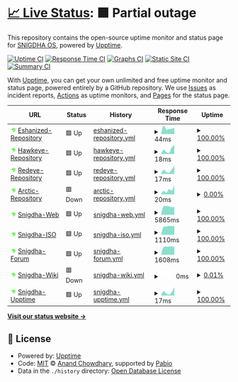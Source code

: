 # [📈 Live Status](https://snigdhalinux.github.io/snigdhaos-upptime): <!--live status--> **🟧 Partial outage**

This repository contains the open-source uptime monitor and status page for [SNIGDHA OS](https://snigdhaos.org), powered by [Upptime](https://github.com/upptime/upptime).

[![Uptime CI](https://github.com/snigdhalinux/snigdhaos-upptime/workflows/Uptime%20CI/badge.svg)](https://github.com/snigdhalinux/snigdhaos-upptime/actions?query=workflow%3A%22Uptime+CI%22)
[![Response Time CI](https://github.com/snigdhalinux/snigdhaos-upptime/workflows/Response%20Time%20CI/badge.svg)](https://github.com/snigdhalinux/snigdhaos-upptime/actions?query=workflow%3A%22Response+Time+CI%22)
[![Graphs CI](https://github.com/snigdhalinux/snigdhaos-upptime/workflows/Graphs%20CI/badge.svg)](https://github.com/snigdhalinux/snigdhaos-upptime/actions?query=workflow%3A%22Graphs+CI%22)
[![Static Site CI](https://github.com/snigdhalinux/snigdhaos-upptime/workflows/Static%20Site%20CI/badge.svg)](https://github.com/snigdhalinux/snigdhaos-upptime/actions?query=workflow%3A%22Static+Site+CI%22)
[![Summary CI](https://github.com/snigdhalinux/snigdhaos-upptime/workflows/Summary%20CI/badge.svg)](https://github.com/snigdhalinux/snigdhaos-upptime/actions?query=workflow%3A%22Summary+CI%22)

With [Upptime](https://upptime.js.org), you can get your own unlimited and free uptime monitor and status page, powered entirely by a GitHub repository. We use [Issues](https://github.com/snigdhalinux/snigdhaos-upptime/issues) as incident reports, [Actions](https://github.com/snigdhalinux/snigdhaos-upptime/actions) as uptime monitors, and [Pages](https://snigdhalinux.github.io/snigdhaos-upptime) for the status page.

<!--start: status pages-->
<!-- This summary is generated by Upptime (https://github.com/upptime/upptime) -->
<!-- Do not edit this manually, your changes will be overwritten -->
<!-- prettier-ignore -->
| URL | Status | History | Response Time | Uptime |
| --- | ------ | ------- | ------------- | ------ |
| <img alt="" src="https://raw.githubusercontent.com/snigdhalinux/snigdhaos-icon/master/usr/share/icons/snigdhaos/snigdhaos-green.svg" height="13"> [Eshanized-Repository](https://snigdhalinux.github.io/eshanized-repository/) | 🟩 Up | [eshanized-repository.yml](https://github.com/snigdhalinux/snigdhaos-upptime/commits/HEAD/history/eshanized-repository.yml) | <details><summary><img alt="Response time graph" src="./graphs/eshanized-repository/response-time-week.png" height="20"> 44ms</summary><br><a href="https://snigdhalinux.github.io/snigdhaos-upptime/history/eshanized-repository"><img alt="Response time 44" src="https://img.shields.io/endpoint?url=https%3A%2F%2Fraw.githubusercontent.com%2Fsnigdhalinux%2Fsnigdhaos-upptime%2FHEAD%2Fapi%2Feshanized-repository%2Fresponse-time.json"></a><br><a href="https://snigdhalinux.github.io/snigdhaos-upptime/history/eshanized-repository"><img alt="24-hour response time 44" src="https://img.shields.io/endpoint?url=https%3A%2F%2Fraw.githubusercontent.com%2Fsnigdhalinux%2Fsnigdhaos-upptime%2FHEAD%2Fapi%2Feshanized-repository%2Fresponse-time-day.json"></a><br><a href="https://snigdhalinux.github.io/snigdhaos-upptime/history/eshanized-repository"><img alt="7-day response time 44" src="https://img.shields.io/endpoint?url=https%3A%2F%2Fraw.githubusercontent.com%2Fsnigdhalinux%2Fsnigdhaos-upptime%2FHEAD%2Fapi%2Feshanized-repository%2Fresponse-time-week.json"></a><br><a href="https://snigdhalinux.github.io/snigdhaos-upptime/history/eshanized-repository"><img alt="30-day response time 44" src="https://img.shields.io/endpoint?url=https%3A%2F%2Fraw.githubusercontent.com%2Fsnigdhalinux%2Fsnigdhaos-upptime%2FHEAD%2Fapi%2Feshanized-repository%2Fresponse-time-month.json"></a><br><a href="https://snigdhalinux.github.io/snigdhaos-upptime/history/eshanized-repository"><img alt="1-year response time 44" src="https://img.shields.io/endpoint?url=https%3A%2F%2Fraw.githubusercontent.com%2Fsnigdhalinux%2Fsnigdhaos-upptime%2FHEAD%2Fapi%2Feshanized-repository%2Fresponse-time-year.json"></a></details> | <details><summary><a href="https://snigdhalinux.github.io/snigdhaos-upptime/history/eshanized-repository">100.00%</a></summary><a href="https://snigdhalinux.github.io/snigdhaos-upptime/history/eshanized-repository"><img alt="All-time uptime 100.00%" src="https://img.shields.io/endpoint?url=https%3A%2F%2Fraw.githubusercontent.com%2Fsnigdhalinux%2Fsnigdhaos-upptime%2FHEAD%2Fapi%2Feshanized-repository%2Fuptime.json"></a><br><a href="https://snigdhalinux.github.io/snigdhaos-upptime/history/eshanized-repository"><img alt="24-hour uptime 100.00%" src="https://img.shields.io/endpoint?url=https%3A%2F%2Fraw.githubusercontent.com%2Fsnigdhalinux%2Fsnigdhaos-upptime%2FHEAD%2Fapi%2Feshanized-repository%2Fuptime-day.json"></a><br><a href="https://snigdhalinux.github.io/snigdhaos-upptime/history/eshanized-repository"><img alt="7-day uptime 100.00%" src="https://img.shields.io/endpoint?url=https%3A%2F%2Fraw.githubusercontent.com%2Fsnigdhalinux%2Fsnigdhaos-upptime%2FHEAD%2Fapi%2Feshanized-repository%2Fuptime-week.json"></a><br><a href="https://snigdhalinux.github.io/snigdhaos-upptime/history/eshanized-repository"><img alt="30-day uptime 100.00%" src="https://img.shields.io/endpoint?url=https%3A%2F%2Fraw.githubusercontent.com%2Fsnigdhalinux%2Fsnigdhaos-upptime%2FHEAD%2Fapi%2Feshanized-repository%2Fuptime-month.json"></a><br><a href="https://snigdhalinux.github.io/snigdhaos-upptime/history/eshanized-repository"><img alt="1-year uptime 100.00%" src="https://img.shields.io/endpoint?url=https%3A%2F%2Fraw.githubusercontent.com%2Fsnigdhalinux%2Fsnigdhaos-upptime%2FHEAD%2Fapi%2Feshanized-repository%2Fuptime-year.json"></a></details>
| <img alt="" src="https://raw.githubusercontent.com/snigdhalinux/snigdhaos-icon/master/usr/share/icons/snigdhaos/snigdhaos-green.svg" height="13"> [Hawkeye-Repository](https://snigdhalinux.github.io/hawkeye/) | 🟩 Up | [hawkeye-repository.yml](https://github.com/snigdhalinux/snigdhaos-upptime/commits/HEAD/history/hawkeye-repository.yml) | <details><summary><img alt="Response time graph" src="./graphs/hawkeye-repository/response-time-week.png" height="20"> 18ms</summary><br><a href="https://snigdhalinux.github.io/snigdhaos-upptime/history/hawkeye-repository"><img alt="Response time 18" src="https://img.shields.io/endpoint?url=https%3A%2F%2Fraw.githubusercontent.com%2Fsnigdhalinux%2Fsnigdhaos-upptime%2FHEAD%2Fapi%2Fhawkeye-repository%2Fresponse-time.json"></a><br><a href="https://snigdhalinux.github.io/snigdhaos-upptime/history/hawkeye-repository"><img alt="24-hour response time 18" src="https://img.shields.io/endpoint?url=https%3A%2F%2Fraw.githubusercontent.com%2Fsnigdhalinux%2Fsnigdhaos-upptime%2FHEAD%2Fapi%2Fhawkeye-repository%2Fresponse-time-day.json"></a><br><a href="https://snigdhalinux.github.io/snigdhaos-upptime/history/hawkeye-repository"><img alt="7-day response time 18" src="https://img.shields.io/endpoint?url=https%3A%2F%2Fraw.githubusercontent.com%2Fsnigdhalinux%2Fsnigdhaos-upptime%2FHEAD%2Fapi%2Fhawkeye-repository%2Fresponse-time-week.json"></a><br><a href="https://snigdhalinux.github.io/snigdhaos-upptime/history/hawkeye-repository"><img alt="30-day response time 18" src="https://img.shields.io/endpoint?url=https%3A%2F%2Fraw.githubusercontent.com%2Fsnigdhalinux%2Fsnigdhaos-upptime%2FHEAD%2Fapi%2Fhawkeye-repository%2Fresponse-time-month.json"></a><br><a href="https://snigdhalinux.github.io/snigdhaos-upptime/history/hawkeye-repository"><img alt="1-year response time 18" src="https://img.shields.io/endpoint?url=https%3A%2F%2Fraw.githubusercontent.com%2Fsnigdhalinux%2Fsnigdhaos-upptime%2FHEAD%2Fapi%2Fhawkeye-repository%2Fresponse-time-year.json"></a></details> | <details><summary><a href="https://snigdhalinux.github.io/snigdhaos-upptime/history/hawkeye-repository">100.00%</a></summary><a href="https://snigdhalinux.github.io/snigdhaos-upptime/history/hawkeye-repository"><img alt="All-time uptime 100.00%" src="https://img.shields.io/endpoint?url=https%3A%2F%2Fraw.githubusercontent.com%2Fsnigdhalinux%2Fsnigdhaos-upptime%2FHEAD%2Fapi%2Fhawkeye-repository%2Fuptime.json"></a><br><a href="https://snigdhalinux.github.io/snigdhaos-upptime/history/hawkeye-repository"><img alt="24-hour uptime 100.00%" src="https://img.shields.io/endpoint?url=https%3A%2F%2Fraw.githubusercontent.com%2Fsnigdhalinux%2Fsnigdhaos-upptime%2FHEAD%2Fapi%2Fhawkeye-repository%2Fuptime-day.json"></a><br><a href="https://snigdhalinux.github.io/snigdhaos-upptime/history/hawkeye-repository"><img alt="7-day uptime 100.00%" src="https://img.shields.io/endpoint?url=https%3A%2F%2Fraw.githubusercontent.com%2Fsnigdhalinux%2Fsnigdhaos-upptime%2FHEAD%2Fapi%2Fhawkeye-repository%2Fuptime-week.json"></a><br><a href="https://snigdhalinux.github.io/snigdhaos-upptime/history/hawkeye-repository"><img alt="30-day uptime 100.00%" src="https://img.shields.io/endpoint?url=https%3A%2F%2Fraw.githubusercontent.com%2Fsnigdhalinux%2Fsnigdhaos-upptime%2FHEAD%2Fapi%2Fhawkeye-repository%2Fuptime-month.json"></a><br><a href="https://snigdhalinux.github.io/snigdhaos-upptime/history/hawkeye-repository"><img alt="1-year uptime 100.00%" src="https://img.shields.io/endpoint?url=https%3A%2F%2Fraw.githubusercontent.com%2Fsnigdhalinux%2Fsnigdhaos-upptime%2FHEAD%2Fapi%2Fhawkeye-repository%2Fuptime-year.json"></a></details>
| <img alt="" src="https://raw.githubusercontent.com/snigdhalinux/snigdhaos-icon/master/usr/share/icons/snigdhaos/snigdhaos-green.svg" height="13"> [Redeye-Repository](https://snigdhalinux.github.io/redeye/) | 🟩 Up | [redeye-repository.yml](https://github.com/snigdhalinux/snigdhaos-upptime/commits/HEAD/history/redeye-repository.yml) | <details><summary><img alt="Response time graph" src="./graphs/redeye-repository/response-time-week.png" height="20"> 17ms</summary><br><a href="https://snigdhalinux.github.io/snigdhaos-upptime/history/redeye-repository"><img alt="Response time 17" src="https://img.shields.io/endpoint?url=https%3A%2F%2Fraw.githubusercontent.com%2Fsnigdhalinux%2Fsnigdhaos-upptime%2FHEAD%2Fapi%2Fredeye-repository%2Fresponse-time.json"></a><br><a href="https://snigdhalinux.github.io/snigdhaos-upptime/history/redeye-repository"><img alt="24-hour response time 17" src="https://img.shields.io/endpoint?url=https%3A%2F%2Fraw.githubusercontent.com%2Fsnigdhalinux%2Fsnigdhaos-upptime%2FHEAD%2Fapi%2Fredeye-repository%2Fresponse-time-day.json"></a><br><a href="https://snigdhalinux.github.io/snigdhaos-upptime/history/redeye-repository"><img alt="7-day response time 17" src="https://img.shields.io/endpoint?url=https%3A%2F%2Fraw.githubusercontent.com%2Fsnigdhalinux%2Fsnigdhaos-upptime%2FHEAD%2Fapi%2Fredeye-repository%2Fresponse-time-week.json"></a><br><a href="https://snigdhalinux.github.io/snigdhaos-upptime/history/redeye-repository"><img alt="30-day response time 17" src="https://img.shields.io/endpoint?url=https%3A%2F%2Fraw.githubusercontent.com%2Fsnigdhalinux%2Fsnigdhaos-upptime%2FHEAD%2Fapi%2Fredeye-repository%2Fresponse-time-month.json"></a><br><a href="https://snigdhalinux.github.io/snigdhaos-upptime/history/redeye-repository"><img alt="1-year response time 17" src="https://img.shields.io/endpoint?url=https%3A%2F%2Fraw.githubusercontent.com%2Fsnigdhalinux%2Fsnigdhaos-upptime%2FHEAD%2Fapi%2Fredeye-repository%2Fresponse-time-year.json"></a></details> | <details><summary><a href="https://snigdhalinux.github.io/snigdhaos-upptime/history/redeye-repository">100.00%</a></summary><a href="https://snigdhalinux.github.io/snigdhaos-upptime/history/redeye-repository"><img alt="All-time uptime 100.00%" src="https://img.shields.io/endpoint?url=https%3A%2F%2Fraw.githubusercontent.com%2Fsnigdhalinux%2Fsnigdhaos-upptime%2FHEAD%2Fapi%2Fredeye-repository%2Fuptime.json"></a><br><a href="https://snigdhalinux.github.io/snigdhaos-upptime/history/redeye-repository"><img alt="24-hour uptime 100.00%" src="https://img.shields.io/endpoint?url=https%3A%2F%2Fraw.githubusercontent.com%2Fsnigdhalinux%2Fsnigdhaos-upptime%2FHEAD%2Fapi%2Fredeye-repository%2Fuptime-day.json"></a><br><a href="https://snigdhalinux.github.io/snigdhaos-upptime/history/redeye-repository"><img alt="7-day uptime 100.00%" src="https://img.shields.io/endpoint?url=https%3A%2F%2Fraw.githubusercontent.com%2Fsnigdhalinux%2Fsnigdhaos-upptime%2FHEAD%2Fapi%2Fredeye-repository%2Fuptime-week.json"></a><br><a href="https://snigdhalinux.github.io/snigdhaos-upptime/history/redeye-repository"><img alt="30-day uptime 100.00%" src="https://img.shields.io/endpoint?url=https%3A%2F%2Fraw.githubusercontent.com%2Fsnigdhalinux%2Fsnigdhaos-upptime%2FHEAD%2Fapi%2Fredeye-repository%2Fuptime-month.json"></a><br><a href="https://snigdhalinux.github.io/snigdhaos-upptime/history/redeye-repository"><img alt="1-year uptime 100.00%" src="https://img.shields.io/endpoint?url=https%3A%2F%2Fraw.githubusercontent.com%2Fsnigdhalinux%2Fsnigdhaos-upptime%2FHEAD%2Fapi%2Fredeye-repository%2Fuptime-year.json"></a></details>
| <img alt="" src="https://raw.githubusercontent.com/snigdhalinux/snigdhaos-icon/master/usr/share/icons/snigdhaos/snigdhaos-green.svg" height="13"> [Arctic-Repository](https://snigdhalinux.github.io/arctic/) | 🟥 Down | [arctic-repository.yml](https://github.com/snigdhalinux/snigdhaos-upptime/commits/HEAD/history/arctic-repository.yml) | <details><summary><img alt="Response time graph" src="./graphs/arctic-repository/response-time-week.png" height="20"> 20ms</summary><br><a href="https://snigdhalinux.github.io/snigdhaos-upptime/history/arctic-repository"><img alt="Response time 20" src="https://img.shields.io/endpoint?url=https%3A%2F%2Fraw.githubusercontent.com%2Fsnigdhalinux%2Fsnigdhaos-upptime%2FHEAD%2Fapi%2Farctic-repository%2Fresponse-time.json"></a><br><a href="https://snigdhalinux.github.io/snigdhaos-upptime/history/arctic-repository"><img alt="24-hour response time 20" src="https://img.shields.io/endpoint?url=https%3A%2F%2Fraw.githubusercontent.com%2Fsnigdhalinux%2Fsnigdhaos-upptime%2FHEAD%2Fapi%2Farctic-repository%2Fresponse-time-day.json"></a><br><a href="https://snigdhalinux.github.io/snigdhaos-upptime/history/arctic-repository"><img alt="7-day response time 20" src="https://img.shields.io/endpoint?url=https%3A%2F%2Fraw.githubusercontent.com%2Fsnigdhalinux%2Fsnigdhaos-upptime%2FHEAD%2Fapi%2Farctic-repository%2Fresponse-time-week.json"></a><br><a href="https://snigdhalinux.github.io/snigdhaos-upptime/history/arctic-repository"><img alt="30-day response time 20" src="https://img.shields.io/endpoint?url=https%3A%2F%2Fraw.githubusercontent.com%2Fsnigdhalinux%2Fsnigdhaos-upptime%2FHEAD%2Fapi%2Farctic-repository%2Fresponse-time-month.json"></a><br><a href="https://snigdhalinux.github.io/snigdhaos-upptime/history/arctic-repository"><img alt="1-year response time 20" src="https://img.shields.io/endpoint?url=https%3A%2F%2Fraw.githubusercontent.com%2Fsnigdhalinux%2Fsnigdhaos-upptime%2FHEAD%2Fapi%2Farctic-repository%2Fresponse-time-year.json"></a></details> | <details><summary><a href="https://snigdhalinux.github.io/snigdhaos-upptime/history/arctic-repository">0.00%</a></summary><a href="https://snigdhalinux.github.io/snigdhaos-upptime/history/arctic-repository"><img alt="All-time uptime 0.00%" src="https://img.shields.io/endpoint?url=https%3A%2F%2Fraw.githubusercontent.com%2Fsnigdhalinux%2Fsnigdhaos-upptime%2FHEAD%2Fapi%2Farctic-repository%2Fuptime.json"></a><br><a href="https://snigdhalinux.github.io/snigdhaos-upptime/history/arctic-repository"><img alt="24-hour uptime 0.00%" src="https://img.shields.io/endpoint?url=https%3A%2F%2Fraw.githubusercontent.com%2Fsnigdhalinux%2Fsnigdhaos-upptime%2FHEAD%2Fapi%2Farctic-repository%2Fuptime-day.json"></a><br><a href="https://snigdhalinux.github.io/snigdhaos-upptime/history/arctic-repository"><img alt="7-day uptime 0.00%" src="https://img.shields.io/endpoint?url=https%3A%2F%2Fraw.githubusercontent.com%2Fsnigdhalinux%2Fsnigdhaos-upptime%2FHEAD%2Fapi%2Farctic-repository%2Fuptime-week.json"></a><br><a href="https://snigdhalinux.github.io/snigdhaos-upptime/history/arctic-repository"><img alt="30-day uptime 0.00%" src="https://img.shields.io/endpoint?url=https%3A%2F%2Fraw.githubusercontent.com%2Fsnigdhalinux%2Fsnigdhaos-upptime%2FHEAD%2Fapi%2Farctic-repository%2Fuptime-month.json"></a><br><a href="https://snigdhalinux.github.io/snigdhaos-upptime/history/arctic-repository"><img alt="1-year uptime 0.00%" src="https://img.shields.io/endpoint?url=https%3A%2F%2Fraw.githubusercontent.com%2Fsnigdhalinux%2Fsnigdhaos-upptime%2FHEAD%2Fapi%2Farctic-repository%2Fuptime-year.json"></a></details>
| <img alt="" src="https://raw.githubusercontent.com/snigdhalinux/snigdhaos-icon/master/usr/share/icons/snigdhaos/snigdhaos-green.svg" height="13"> [Snigdha-Web](https://snigdhaos.org/) | 🟩 Up | [snigdha-web.yml](https://github.com/snigdhalinux/snigdhaos-upptime/commits/HEAD/history/snigdha-web.yml) | <details><summary><img alt="Response time graph" src="./graphs/snigdha-web/response-time-week.png" height="20"> 5865ms</summary><br><a href="https://snigdhalinux.github.io/snigdhaos-upptime/history/snigdha-web"><img alt="Response time 5865" src="https://img.shields.io/endpoint?url=https%3A%2F%2Fraw.githubusercontent.com%2Fsnigdhalinux%2Fsnigdhaos-upptime%2FHEAD%2Fapi%2Fsnigdha-web%2Fresponse-time.json"></a><br><a href="https://snigdhalinux.github.io/snigdhaos-upptime/history/snigdha-web"><img alt="24-hour response time 5865" src="https://img.shields.io/endpoint?url=https%3A%2F%2Fraw.githubusercontent.com%2Fsnigdhalinux%2Fsnigdhaos-upptime%2FHEAD%2Fapi%2Fsnigdha-web%2Fresponse-time-day.json"></a><br><a href="https://snigdhalinux.github.io/snigdhaos-upptime/history/snigdha-web"><img alt="7-day response time 5865" src="https://img.shields.io/endpoint?url=https%3A%2F%2Fraw.githubusercontent.com%2Fsnigdhalinux%2Fsnigdhaos-upptime%2FHEAD%2Fapi%2Fsnigdha-web%2Fresponse-time-week.json"></a><br><a href="https://snigdhalinux.github.io/snigdhaos-upptime/history/snigdha-web"><img alt="30-day response time 5865" src="https://img.shields.io/endpoint?url=https%3A%2F%2Fraw.githubusercontent.com%2Fsnigdhalinux%2Fsnigdhaos-upptime%2FHEAD%2Fapi%2Fsnigdha-web%2Fresponse-time-month.json"></a><br><a href="https://snigdhalinux.github.io/snigdhaos-upptime/history/snigdha-web"><img alt="1-year response time 5865" src="https://img.shields.io/endpoint?url=https%3A%2F%2Fraw.githubusercontent.com%2Fsnigdhalinux%2Fsnigdhaos-upptime%2FHEAD%2Fapi%2Fsnigdha-web%2Fresponse-time-year.json"></a></details> | <details><summary><a href="https://snigdhalinux.github.io/snigdhaos-upptime/history/snigdha-web">100.00%</a></summary><a href="https://snigdhalinux.github.io/snigdhaos-upptime/history/snigdha-web"><img alt="All-time uptime 100.00%" src="https://img.shields.io/endpoint?url=https%3A%2F%2Fraw.githubusercontent.com%2Fsnigdhalinux%2Fsnigdhaos-upptime%2FHEAD%2Fapi%2Fsnigdha-web%2Fuptime.json"></a><br><a href="https://snigdhalinux.github.io/snigdhaos-upptime/history/snigdha-web"><img alt="24-hour uptime 100.00%" src="https://img.shields.io/endpoint?url=https%3A%2F%2Fraw.githubusercontent.com%2Fsnigdhalinux%2Fsnigdhaos-upptime%2FHEAD%2Fapi%2Fsnigdha-web%2Fuptime-day.json"></a><br><a href="https://snigdhalinux.github.io/snigdhaos-upptime/history/snigdha-web"><img alt="7-day uptime 100.00%" src="https://img.shields.io/endpoint?url=https%3A%2F%2Fraw.githubusercontent.com%2Fsnigdhalinux%2Fsnigdhaos-upptime%2FHEAD%2Fapi%2Fsnigdha-web%2Fuptime-week.json"></a><br><a href="https://snigdhalinux.github.io/snigdhaos-upptime/history/snigdha-web"><img alt="30-day uptime 100.00%" src="https://img.shields.io/endpoint?url=https%3A%2F%2Fraw.githubusercontent.com%2Fsnigdhalinux%2Fsnigdhaos-upptime%2FHEAD%2Fapi%2Fsnigdha-web%2Fuptime-month.json"></a><br><a href="https://snigdhalinux.github.io/snigdhaos-upptime/history/snigdha-web"><img alt="1-year uptime 100.00%" src="https://img.shields.io/endpoint?url=https%3A%2F%2Fraw.githubusercontent.com%2Fsnigdhalinux%2Fsnigdhaos-upptime%2FHEAD%2Fapi%2Fsnigdha-web%2Fuptime-year.json"></a></details>
| <img alt="" src="https://raw.githubusercontent.com/snigdhalinux/snigdhaos-icon/master/usr/share/icons/snigdhaos/snigdhaos-green.svg" height="13"> [Snigdha-ISO](https://iso.snigdhaos.org/) | 🟩 Up | [snigdha-iso.yml](https://github.com/snigdhalinux/snigdhaos-upptime/commits/HEAD/history/snigdha-iso.yml) | <details><summary><img alt="Response time graph" src="./graphs/snigdha-iso/response-time-week.png" height="20"> 1110ms</summary><br><a href="https://snigdhalinux.github.io/snigdhaos-upptime/history/snigdha-iso"><img alt="Response time 1110" src="https://img.shields.io/endpoint?url=https%3A%2F%2Fraw.githubusercontent.com%2Fsnigdhalinux%2Fsnigdhaos-upptime%2FHEAD%2Fapi%2Fsnigdha-iso%2Fresponse-time.json"></a><br><a href="https://snigdhalinux.github.io/snigdhaos-upptime/history/snigdha-iso"><img alt="24-hour response time 1110" src="https://img.shields.io/endpoint?url=https%3A%2F%2Fraw.githubusercontent.com%2Fsnigdhalinux%2Fsnigdhaos-upptime%2FHEAD%2Fapi%2Fsnigdha-iso%2Fresponse-time-day.json"></a><br><a href="https://snigdhalinux.github.io/snigdhaos-upptime/history/snigdha-iso"><img alt="7-day response time 1110" src="https://img.shields.io/endpoint?url=https%3A%2F%2Fraw.githubusercontent.com%2Fsnigdhalinux%2Fsnigdhaos-upptime%2FHEAD%2Fapi%2Fsnigdha-iso%2Fresponse-time-week.json"></a><br><a href="https://snigdhalinux.github.io/snigdhaos-upptime/history/snigdha-iso"><img alt="30-day response time 1110" src="https://img.shields.io/endpoint?url=https%3A%2F%2Fraw.githubusercontent.com%2Fsnigdhalinux%2Fsnigdhaos-upptime%2FHEAD%2Fapi%2Fsnigdha-iso%2Fresponse-time-month.json"></a><br><a href="https://snigdhalinux.github.io/snigdhaos-upptime/history/snigdha-iso"><img alt="1-year response time 1110" src="https://img.shields.io/endpoint?url=https%3A%2F%2Fraw.githubusercontent.com%2Fsnigdhalinux%2Fsnigdhaos-upptime%2FHEAD%2Fapi%2Fsnigdha-iso%2Fresponse-time-year.json"></a></details> | <details><summary><a href="https://snigdhalinux.github.io/snigdhaos-upptime/history/snigdha-iso">100.00%</a></summary><a href="https://snigdhalinux.github.io/snigdhaos-upptime/history/snigdha-iso"><img alt="All-time uptime 100.00%" src="https://img.shields.io/endpoint?url=https%3A%2F%2Fraw.githubusercontent.com%2Fsnigdhalinux%2Fsnigdhaos-upptime%2FHEAD%2Fapi%2Fsnigdha-iso%2Fuptime.json"></a><br><a href="https://snigdhalinux.github.io/snigdhaos-upptime/history/snigdha-iso"><img alt="24-hour uptime 100.00%" src="https://img.shields.io/endpoint?url=https%3A%2F%2Fraw.githubusercontent.com%2Fsnigdhalinux%2Fsnigdhaos-upptime%2FHEAD%2Fapi%2Fsnigdha-iso%2Fuptime-day.json"></a><br><a href="https://snigdhalinux.github.io/snigdhaos-upptime/history/snigdha-iso"><img alt="7-day uptime 100.00%" src="https://img.shields.io/endpoint?url=https%3A%2F%2Fraw.githubusercontent.com%2Fsnigdhalinux%2Fsnigdhaos-upptime%2FHEAD%2Fapi%2Fsnigdha-iso%2Fuptime-week.json"></a><br><a href="https://snigdhalinux.github.io/snigdhaos-upptime/history/snigdha-iso"><img alt="30-day uptime 100.00%" src="https://img.shields.io/endpoint?url=https%3A%2F%2Fraw.githubusercontent.com%2Fsnigdhalinux%2Fsnigdhaos-upptime%2FHEAD%2Fapi%2Fsnigdha-iso%2Fuptime-month.json"></a><br><a href="https://snigdhalinux.github.io/snigdhaos-upptime/history/snigdha-iso"><img alt="1-year uptime 100.00%" src="https://img.shields.io/endpoint?url=https%3A%2F%2Fraw.githubusercontent.com%2Fsnigdhalinux%2Fsnigdhaos-upptime%2FHEAD%2Fapi%2Fsnigdha-iso%2Fuptime-year.json"></a></details>
| <img alt="" src="https://raw.githubusercontent.com/snigdhalinux/snigdhaos-icon/master/usr/share/icons/snigdhaos/snigdhaos-green.svg" height="13"> [Snigdha-Forum](https://forum.snigdhaos.org/) | 🟩 Up | [snigdha-forum.yml](https://github.com/snigdhalinux/snigdhaos-upptime/commits/HEAD/history/snigdha-forum.yml) | <details><summary><img alt="Response time graph" src="./graphs/snigdha-forum/response-time-week.png" height="20"> 1608ms</summary><br><a href="https://snigdhalinux.github.io/snigdhaos-upptime/history/snigdha-forum"><img alt="Response time 1608" src="https://img.shields.io/endpoint?url=https%3A%2F%2Fraw.githubusercontent.com%2Fsnigdhalinux%2Fsnigdhaos-upptime%2FHEAD%2Fapi%2Fsnigdha-forum%2Fresponse-time.json"></a><br><a href="https://snigdhalinux.github.io/snigdhaos-upptime/history/snigdha-forum"><img alt="24-hour response time 1608" src="https://img.shields.io/endpoint?url=https%3A%2F%2Fraw.githubusercontent.com%2Fsnigdhalinux%2Fsnigdhaos-upptime%2FHEAD%2Fapi%2Fsnigdha-forum%2Fresponse-time-day.json"></a><br><a href="https://snigdhalinux.github.io/snigdhaos-upptime/history/snigdha-forum"><img alt="7-day response time 1608" src="https://img.shields.io/endpoint?url=https%3A%2F%2Fraw.githubusercontent.com%2Fsnigdhalinux%2Fsnigdhaos-upptime%2FHEAD%2Fapi%2Fsnigdha-forum%2Fresponse-time-week.json"></a><br><a href="https://snigdhalinux.github.io/snigdhaos-upptime/history/snigdha-forum"><img alt="30-day response time 1608" src="https://img.shields.io/endpoint?url=https%3A%2F%2Fraw.githubusercontent.com%2Fsnigdhalinux%2Fsnigdhaos-upptime%2FHEAD%2Fapi%2Fsnigdha-forum%2Fresponse-time-month.json"></a><br><a href="https://snigdhalinux.github.io/snigdhaos-upptime/history/snigdha-forum"><img alt="1-year response time 1608" src="https://img.shields.io/endpoint?url=https%3A%2F%2Fraw.githubusercontent.com%2Fsnigdhalinux%2Fsnigdhaos-upptime%2FHEAD%2Fapi%2Fsnigdha-forum%2Fresponse-time-year.json"></a></details> | <details><summary><a href="https://snigdhalinux.github.io/snigdhaos-upptime/history/snigdha-forum">100.00%</a></summary><a href="https://snigdhalinux.github.io/snigdhaos-upptime/history/snigdha-forum"><img alt="All-time uptime 100.00%" src="https://img.shields.io/endpoint?url=https%3A%2F%2Fraw.githubusercontent.com%2Fsnigdhalinux%2Fsnigdhaos-upptime%2FHEAD%2Fapi%2Fsnigdha-forum%2Fuptime.json"></a><br><a href="https://snigdhalinux.github.io/snigdhaos-upptime/history/snigdha-forum"><img alt="24-hour uptime 100.00%" src="https://img.shields.io/endpoint?url=https%3A%2F%2Fraw.githubusercontent.com%2Fsnigdhalinux%2Fsnigdhaos-upptime%2FHEAD%2Fapi%2Fsnigdha-forum%2Fuptime-day.json"></a><br><a href="https://snigdhalinux.github.io/snigdhaos-upptime/history/snigdha-forum"><img alt="7-day uptime 100.00%" src="https://img.shields.io/endpoint?url=https%3A%2F%2Fraw.githubusercontent.com%2Fsnigdhalinux%2Fsnigdhaos-upptime%2FHEAD%2Fapi%2Fsnigdha-forum%2Fuptime-week.json"></a><br><a href="https://snigdhalinux.github.io/snigdhaos-upptime/history/snigdha-forum"><img alt="30-day uptime 100.00%" src="https://img.shields.io/endpoint?url=https%3A%2F%2Fraw.githubusercontent.com%2Fsnigdhalinux%2Fsnigdhaos-upptime%2FHEAD%2Fapi%2Fsnigdha-forum%2Fuptime-month.json"></a><br><a href="https://snigdhalinux.github.io/snigdhaos-upptime/history/snigdha-forum"><img alt="1-year uptime 100.00%" src="https://img.shields.io/endpoint?url=https%3A%2F%2Fraw.githubusercontent.com%2Fsnigdhalinux%2Fsnigdhaos-upptime%2FHEAD%2Fapi%2Fsnigdha-forum%2Fuptime-year.json"></a></details>
| <img alt="" src="https://raw.githubusercontent.com/snigdhalinux/snigdhaos-icon/master/usr/share/icons/snigdhaos/snigdhaos-green.svg" height="13"> [Snigdha-Wiki](https://wiki.snigdhaos.org/) | 🟥 Down | [snigdha-wiki.yml](https://github.com/snigdhalinux/snigdhaos-upptime/commits/HEAD/history/snigdha-wiki.yml) | <details><summary><img alt="Response time graph" src="./graphs/snigdha-wiki/response-time-week.png" height="20"> 0ms</summary><br><a href="https://snigdhalinux.github.io/snigdhaos-upptime/history/snigdha-wiki"><img alt="Response time 0" src="https://img.shields.io/endpoint?url=https%3A%2F%2Fraw.githubusercontent.com%2Fsnigdhalinux%2Fsnigdhaos-upptime%2FHEAD%2Fapi%2Fsnigdha-wiki%2Fresponse-time.json"></a><br><a href="https://snigdhalinux.github.io/snigdhaos-upptime/history/snigdha-wiki"><img alt="24-hour response time 0" src="https://img.shields.io/endpoint?url=https%3A%2F%2Fraw.githubusercontent.com%2Fsnigdhalinux%2Fsnigdhaos-upptime%2FHEAD%2Fapi%2Fsnigdha-wiki%2Fresponse-time-day.json"></a><br><a href="https://snigdhalinux.github.io/snigdhaos-upptime/history/snigdha-wiki"><img alt="7-day response time 0" src="https://img.shields.io/endpoint?url=https%3A%2F%2Fraw.githubusercontent.com%2Fsnigdhalinux%2Fsnigdhaos-upptime%2FHEAD%2Fapi%2Fsnigdha-wiki%2Fresponse-time-week.json"></a><br><a href="https://snigdhalinux.github.io/snigdhaos-upptime/history/snigdha-wiki"><img alt="30-day response time 0" src="https://img.shields.io/endpoint?url=https%3A%2F%2Fraw.githubusercontent.com%2Fsnigdhalinux%2Fsnigdhaos-upptime%2FHEAD%2Fapi%2Fsnigdha-wiki%2Fresponse-time-month.json"></a><br><a href="https://snigdhalinux.github.io/snigdhaos-upptime/history/snigdha-wiki"><img alt="1-year response time 0" src="https://img.shields.io/endpoint?url=https%3A%2F%2Fraw.githubusercontent.com%2Fsnigdhalinux%2Fsnigdhaos-upptime%2FHEAD%2Fapi%2Fsnigdha-wiki%2Fresponse-time-year.json"></a></details> | <details><summary><a href="https://snigdhalinux.github.io/snigdhaos-upptime/history/snigdha-wiki">0.01%</a></summary><a href="https://snigdhalinux.github.io/snigdhaos-upptime/history/snigdha-wiki"><img alt="All-time uptime 0.01%" src="https://img.shields.io/endpoint?url=https%3A%2F%2Fraw.githubusercontent.com%2Fsnigdhalinux%2Fsnigdhaos-upptime%2FHEAD%2Fapi%2Fsnigdha-wiki%2Fuptime.json"></a><br><a href="https://snigdhalinux.github.io/snigdhaos-upptime/history/snigdha-wiki"><img alt="24-hour uptime 0.01%" src="https://img.shields.io/endpoint?url=https%3A%2F%2Fraw.githubusercontent.com%2Fsnigdhalinux%2Fsnigdhaos-upptime%2FHEAD%2Fapi%2Fsnigdha-wiki%2Fuptime-day.json"></a><br><a href="https://snigdhalinux.github.io/snigdhaos-upptime/history/snigdha-wiki"><img alt="7-day uptime 0.01%" src="https://img.shields.io/endpoint?url=https%3A%2F%2Fraw.githubusercontent.com%2Fsnigdhalinux%2Fsnigdhaos-upptime%2FHEAD%2Fapi%2Fsnigdha-wiki%2Fuptime-week.json"></a><br><a href="https://snigdhalinux.github.io/snigdhaos-upptime/history/snigdha-wiki"><img alt="30-day uptime 0.01%" src="https://img.shields.io/endpoint?url=https%3A%2F%2Fraw.githubusercontent.com%2Fsnigdhalinux%2Fsnigdhaos-upptime%2FHEAD%2Fapi%2Fsnigdha-wiki%2Fuptime-month.json"></a><br><a href="https://snigdhalinux.github.io/snigdhaos-upptime/history/snigdha-wiki"><img alt="1-year uptime 0.01%" src="https://img.shields.io/endpoint?url=https%3A%2F%2Fraw.githubusercontent.com%2Fsnigdhalinux%2Fsnigdhaos-upptime%2FHEAD%2Fapi%2Fsnigdha-wiki%2Fuptime-year.json"></a></details>
| <img alt="" src="https://raw.githubusercontent.com/snigdhalinux/snigdhaos-icon/master/usr/share/icons/snigdhaos/snigdhaos-green.svg" height="13"> [Snigdha-Upptime](https://snigdhalinux.github.io/snigdhaos-upptime/) | 🟩 Up | [snigdha-upptime.yml](https://github.com/snigdhalinux/snigdhaos-upptime/commits/HEAD/history/snigdha-upptime.yml) | <details><summary><img alt="Response time graph" src="./graphs/snigdha-upptime/response-time-week.png" height="20"> 17ms</summary><br><a href="https://snigdhalinux.github.io/snigdhaos-upptime/history/snigdha-upptime"><img alt="Response time 17" src="https://img.shields.io/endpoint?url=https%3A%2F%2Fraw.githubusercontent.com%2Fsnigdhalinux%2Fsnigdhaos-upptime%2FHEAD%2Fapi%2Fsnigdha-upptime%2Fresponse-time.json"></a><br><a href="https://snigdhalinux.github.io/snigdhaos-upptime/history/snigdha-upptime"><img alt="24-hour response time 17" src="https://img.shields.io/endpoint?url=https%3A%2F%2Fraw.githubusercontent.com%2Fsnigdhalinux%2Fsnigdhaos-upptime%2FHEAD%2Fapi%2Fsnigdha-upptime%2Fresponse-time-day.json"></a><br><a href="https://snigdhalinux.github.io/snigdhaos-upptime/history/snigdha-upptime"><img alt="7-day response time 17" src="https://img.shields.io/endpoint?url=https%3A%2F%2Fraw.githubusercontent.com%2Fsnigdhalinux%2Fsnigdhaos-upptime%2FHEAD%2Fapi%2Fsnigdha-upptime%2Fresponse-time-week.json"></a><br><a href="https://snigdhalinux.github.io/snigdhaos-upptime/history/snigdha-upptime"><img alt="30-day response time 17" src="https://img.shields.io/endpoint?url=https%3A%2F%2Fraw.githubusercontent.com%2Fsnigdhalinux%2Fsnigdhaos-upptime%2FHEAD%2Fapi%2Fsnigdha-upptime%2Fresponse-time-month.json"></a><br><a href="https://snigdhalinux.github.io/snigdhaos-upptime/history/snigdha-upptime"><img alt="1-year response time 17" src="https://img.shields.io/endpoint?url=https%3A%2F%2Fraw.githubusercontent.com%2Fsnigdhalinux%2Fsnigdhaos-upptime%2FHEAD%2Fapi%2Fsnigdha-upptime%2Fresponse-time-year.json"></a></details> | <details><summary><a href="https://snigdhalinux.github.io/snigdhaos-upptime/history/snigdha-upptime">100.00%</a></summary><a href="https://snigdhalinux.github.io/snigdhaos-upptime/history/snigdha-upptime"><img alt="All-time uptime 100.00%" src="https://img.shields.io/endpoint?url=https%3A%2F%2Fraw.githubusercontent.com%2Fsnigdhalinux%2Fsnigdhaos-upptime%2FHEAD%2Fapi%2Fsnigdha-upptime%2Fuptime.json"></a><br><a href="https://snigdhalinux.github.io/snigdhaos-upptime/history/snigdha-upptime"><img alt="24-hour uptime 100.00%" src="https://img.shields.io/endpoint?url=https%3A%2F%2Fraw.githubusercontent.com%2Fsnigdhalinux%2Fsnigdhaos-upptime%2FHEAD%2Fapi%2Fsnigdha-upptime%2Fuptime-day.json"></a><br><a href="https://snigdhalinux.github.io/snigdhaos-upptime/history/snigdha-upptime"><img alt="7-day uptime 100.00%" src="https://img.shields.io/endpoint?url=https%3A%2F%2Fraw.githubusercontent.com%2Fsnigdhalinux%2Fsnigdhaos-upptime%2FHEAD%2Fapi%2Fsnigdha-upptime%2Fuptime-week.json"></a><br><a href="https://snigdhalinux.github.io/snigdhaos-upptime/history/snigdha-upptime"><img alt="30-day uptime 100.00%" src="https://img.shields.io/endpoint?url=https%3A%2F%2Fraw.githubusercontent.com%2Fsnigdhalinux%2Fsnigdhaos-upptime%2FHEAD%2Fapi%2Fsnigdha-upptime%2Fuptime-month.json"></a><br><a href="https://snigdhalinux.github.io/snigdhaos-upptime/history/snigdha-upptime"><img alt="1-year uptime 100.00%" src="https://img.shields.io/endpoint?url=https%3A%2F%2Fraw.githubusercontent.com%2Fsnigdhalinux%2Fsnigdhaos-upptime%2FHEAD%2Fapi%2Fsnigdha-upptime%2Fuptime-year.json"></a></details>

<!--end: status pages-->

[**Visit our status website →**](https://snigdhalinux.github.io/snigdhaos-upptime)

## 📄 License

- Powered by: [Upptime](https://github.com/upptime/upptime)
- Code: [MIT](./LICENSE) © [Anand Chowdhary](https://anandchowdhary.com), supported by [Pabio](https://pabio.com)
- Data in the `./history` directory: [Open Database License](https://opendatacommons.org/licenses/odbl/1-0/)
